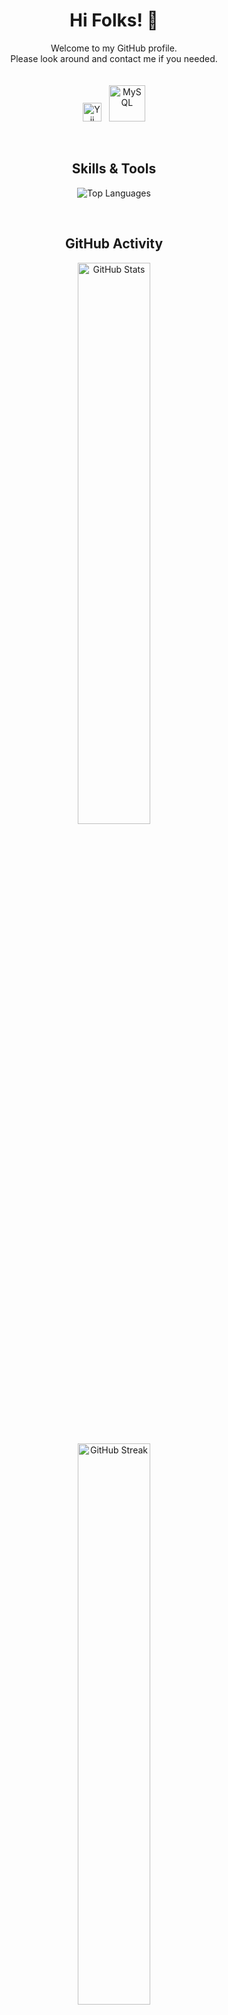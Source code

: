 <!-- Header
<p align="center">
  <img src="https://media3.giphy.com/media/v1.Y2lkPTc5MGI3NjExcjV1aGxvOXgya3prd2syM3E5azA3c213NDM0azA0cGpna3lobXM4biZlcD12MV9pbnRlcm5hbF9naWZfYnlfaWQmY3Q9Zw/CSOu7Wf6SFL1gxmV6k/giphy.gif" width="300" alt="Your Name">
</p>
-->

<h1 align="center">Hi Folks! 👋</h1>

<!-- Introduction -->
<p align="center">Welcome to my GitHub profile.
  <br>
  Please look around and contact me if you needed.

  <br>
  <br>
  <br>

  <img src="https://www.yiiframework.com/image/design/logo/yii3_sign.png" alt="Yii" width="30">
  &nbsp;
  <img src="https://www.mysql.com/common/logos/logo-mysql-170x115.png" alt="MySQL" width="58">
</p>

<br>

<!-- Skills -->
<h2 align="center">Skills & Tools</h2>
<p align="center">
  <img src="https://github-readme-stats.vercel.app/api/top-langs/?username=ryhmn&layout=compact&theme=radical" alt="Top Languages">
</p>

<br>

<!-- GitHub Stats -->
<h2 align="center">GitHub Activity</h2>
<p align="center">
  <img src="https://github-readme-stats.vercel.app/api?username=ryhmn&show_icons=true&theme=radical" alt="GitHub Stats" width="48%">

  <br>
  <br>
  
  <img src="https://github-readme-streak-stats.herokuapp.com/?user=ryhmn&theme=radical" alt="GitHub Streak" width="48%">
</p>

<!-- GitHub Contributions Graph
<h2 align="center">GitHub Contributions</h2>
<p align="center">
  <img src="https://activity-graph.herokuapp.com/graph?username=YourGitHubUsername&theme=react-dark" alt="GitHub Contributions" width="100%">
</p>
-->

<!-- Featured Projects
<h2 align="center">Featured Projects</h2>
<p align="center">
  <a href="https://github.com/YourGitHubUsername/Project1">Project 1</a>: Brief description of Project 1.<br>
  <a href="https://github.com/YourGitHubUsername/Project2">Project 2</a>: Brief description of Project 2.<br>
  <a href="https://github.com/YourGitHubUsername/Project3">Project 3</a>: Brief description of Project 3.
</p>
-->

<br>

<!-- Contact -->
<h2 align="center">Connect with Me</h2>
<p align="center">
  <a href="https://www.linkedin.com/in/dary-rahman-0727b4209/">
    <img src="https://img.shields.io/badge/LinkedIn-Dary Rahman-blue" alt="LinkedIn">
  </a>
  <!--
  <a href="https://www.linkedin.com/in/dary-rahman-0727b4209/">
    <img src="https://img.shields.io/badge/Instagram-YourLinkedInProfile-blue" alt="LinkedIn">
  </a>
  <a href="https://www.yourwebsite.com/">
    <img src="https://img.shields.io/badge/Website-YourWebsiteURL-blue" alt="Website">
  </a>
  -->
  <a href="https://www.instagram.com/dary_rahman/">
    <img src="https://img.shields.io/badge/Instagram-@dary_rahman-pink" alt="Instagram">
  </a>
</p>

<!-- Footer -->
<p align="center">
  <img src="https://komarev.com/ghpvc/?username=ryhmn" alt="Profile Views">
</p>

